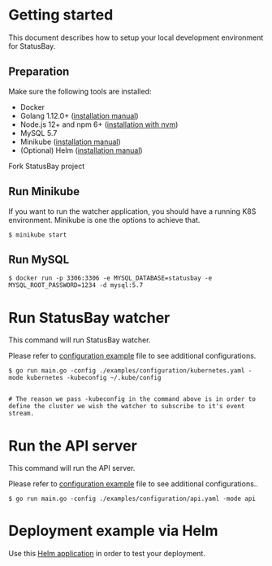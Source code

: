 # Getting started
This document describes how to setup your local development environment for StatusBay.

## Preparation

Make sure the following tools are installed:

* Docker
* Golang 1.12.0+ ([installation manual](https://golang.org/dl/))
* Node.js 12+ and npm 6+ ([installation with nvm](https://github.com/creationix/nvm#usage))
* MySQL 5.7
* Minikube ([installation manual](https://kubernetes.io/docs/tasks/tools/install-minikube/))
* (Optional) Helm ([installation manual](https://helm.sh/docs/intro/install/))

Fork StatusBay project

## Run Minikube

If you want to run the watcher application, you should have a running K8S environment. 
Minikube is one the options to achieve that.

```
$ minikube start
```

## Run MySQL
```
$ docker run -p 3306:3306 -e MYSQL_DATABASE=statusbay -e MYSQL_ROOT_PASSWORD=1234 -d mysql:5.7
```

# Run StatusBay watcher
This command will run StatusBay watcher.

Please refer to [configuration example](/examples/configuration/kubernetes.yaml) file to see additional configurations.

```
$ go run main.go -config ./examples/configuration/kubernetes.yaml -mode kubernetes -kubeconfig ~/.kube/config


# The reason we pass -kubeconfig in the command above is in order to define the cluster we wish the watcher to subscribe to it's event stream.
```

# Run the API server
This command will run the API server. 

Please refer to [configuration example](/examples/configuration/api.yaml) file to see additional configurations..

```
$ go run main.go -config ./examples/configuration/api.yaml -mode api
```

# Deployment example via Helm

Use this [Helm application](/examples/apply/README.md) in order to test your deployment.

